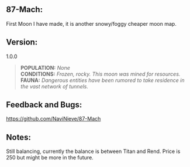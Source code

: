 ## 87-Mach: 
First Moon I have made, it is another snowy/foggy cheaper moon map.

## Version:
1.0.0

> **POPULATION:** *None* <br>
**CONDITIONS:** *Frozen, rocky. This moon was mined for resources.* <br>
**FAUNA:** *Dangerous entities have been rumored to take residence in the vast network of tunnels.* <br>

## Feedback and Bugs: 
https://github.com/NaviNieve/87-Mach

## Notes:
Still balancing, currently the balance is between Titan and Rend. Price is 250 but might be more in the future.